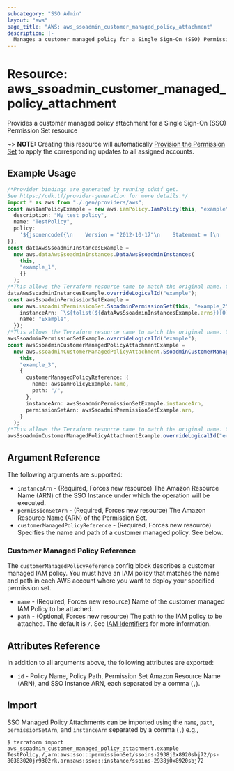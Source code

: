 ```yaml
---
subcategory: "SSO Admin"
layout: "aws"
page_title: "AWS: aws_ssoadmin_customer_managed_policy_attachment"
description: |-
  Manages a customer managed policy for a Single Sign-On (SSO) Permission Set
---
```


# Resource: aws\_ssoadmin\_customer\_managed\_policy\_attachment

Provides a customer managed policy attachment for a Single Sign-On (SSO) Permission Set resource

\~> **NOTE:** Creating this resource will automatically [Provision the Permission Set](https://docs.aws.amazon.com/singlesignon/latest/APIReference/API_ProvisionPermissionSet.html) to apply the corresponding updates to all assigned accounts.

## Example Usage

```typescript
/*Provider bindings are generated by running cdktf get.
See https://cdk.tf/provider-generation for more details.*/
import * as aws from "./.gen/providers/aws";
const awsIamPolicyExample = new aws.iamPolicy.IamPolicy(this, "example", {
  description: "My test policy",
  name: "TestPolicy",
  policy:
    '${jsonencode({\n    Version = "2012-10-17"\n    Statement = [\n      {\n        Action = [\n          "ec2:Describe*",\n        ]\n        Effect   = "Allow"\n        Resource = "*"\n      },\n    ]\n  })}',
});
const dataAwsSsoadminInstancesExample =
  new aws.dataAwsSsoadminInstances.DataAwsSsoadminInstances(
    this,
    "example_1",
    {}
  );
/*This allows the Terraform resource name to match the original name. You can remove the call if you don't need them to match.*/
dataAwsSsoadminInstancesExample.overrideLogicalId("example");
const awsSsoadminPermissionSetExample =
  new aws.ssoadminPermissionSet.SsoadminPermissionSet(this, "example_2", {
    instanceArn: `\${tolist(${dataAwsSsoadminInstancesExample.arns})[0]}`,
    name: "Example",
  });
/*This allows the Terraform resource name to match the original name. You can remove the call if you don't need them to match.*/
awsSsoadminPermissionSetExample.overrideLogicalId("example");
const awsSsoadminCustomerManagedPolicyAttachmentExample =
  new aws.ssoadminCustomerManagedPolicyAttachment.SsoadminCustomerManagedPolicyAttachment(
    this,
    "example_3",
    {
      customerManagedPolicyReference: {
        name: awsIamPolicyExample.name,
        path: "/",
      },
      instanceArn: awsSsoadminPermissionSetExample.instanceArn,
      permissionSetArn: awsSsoadminPermissionSetExample.arn,
    }
  );
/*This allows the Terraform resource name to match the original name. You can remove the call if you don't need them to match.*/
awsSsoadminCustomerManagedPolicyAttachmentExample.overrideLogicalId("example");

```

## Argument Reference

The following arguments are supported:

* `instanceArn` - (Required, Forces new resource) The Amazon Resource Name (ARN) of the SSO Instance under which the operation will be executed.
* `permissionSetArn` - (Required, Forces new resource) The Amazon Resource Name (ARN) of the Permission Set.
* `customerManagedPolicyReference` - (Required, Forces new resource) Specifies the name and path of a customer managed policy. See below.

### Customer Managed Policy Reference

The `customerManagedPolicyReference` config block describes a customer managed IAM policy. You must have an IAM policy that matches the name and path in each AWS account where you want to deploy your specified permission set.

* `name` - (Required, Forces new resource) Name of the customer managed IAM Policy to be attached.
* `path` - (Optional, Forces new resource) The path to the IAM policy to be attached. The default is `/`. See [IAM Identifiers](https://docs.aws.amazon.com/IAM/latest/UserGuide/reference_identifiers.html#identifiers-friendly-names) for more information.

## Attributes Reference

In addition to all arguments above, the following attributes are exported:

* `id` - Policy Name, Policy Path, Permission Set Amazon Resource Name (ARN), and SSO Instance ARN, each separated by a comma (`,`).

## Import

SSO Managed Policy Attachments can be imported using the `name`, `path`, `permissionSetArn`, and `instanceArn` separated by a comma (`,`) e.g.,

```console
$ terraform import aws_ssoadmin_customer_managed_policy_attachment.example TestPolicy,/,arn:aws:sso:::permissionSet/ssoins-2938j0x8920sbj72/ps-80383020jr9302rk,arn:aws:sso:::instance/ssoins-2938j0x8920sbj72
```
